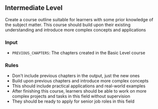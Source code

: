 ## Intermediate Level

Create a course outline suitable for learners with some prior knowledge of the subject matter. This course should build upon their existing understanding and introduce more complex concepts and applications

### Input

- `PREVIOUS_CHAPTERS`: The chapters created in the Basic Level course

### Rules

- Don't include previous chapters in the output, just the new ones
- Build upon previous chapters and introduce more complex concepts
- This should include practical applications and real-world examples
- After finishing this course, learners should be able to work on more complex projects and tasks in this field without supervision
- They should be ready to apply for senior job roles in this field
